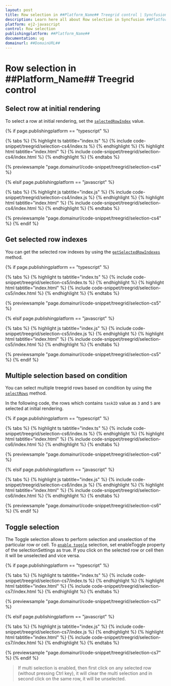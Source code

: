 ```yaml
---
layout: post
title: Row selection in ##Platform_Name## Treegrid control | Syncfusion
description: Learn here all about Row selection in Syncfusion ##Platform_Name## Treegrid control of Syncfusion Essential JS 2 and more.
platform: ej2-javascript
control: Row selection 
publishingplatform: ##Platform_Name##
documentation: ug
domainurl: ##DomainURL##
---
```


# Row selection in ##Platform_Name## Treegrid control

## Select row at initial rendering

To select a row at initial rendering, set the [`selectedRowIndex`](../../api/treegrid/#selectedrowindex) value.

 {% if page.publishingplatform == "typescript" %}

 {% tabs %}
{% highlight ts tabtitle="index.ts" %}
{% include code-snippet/treegrid/selection-cs4/index.ts %}
{% endhighlight %}
{% highlight html tabtitle="index.html" %}
{% include code-snippet/treegrid/selection-cs4/index.html %}
{% endhighlight %}
{% endtabs %}
        
{% previewsample "page.domainurl/code-snippet/treegrid/selection-cs4" %}

{% elsif page.publishingplatform == "javascript" %}

{% tabs %}
{% highlight js tabtitle="index.js" %}
{% include code-snippet/treegrid/selection-cs4/index.js %}
{% endhighlight %}
{% highlight html tabtitle="index.html" %}
{% include code-snippet/treegrid/selection-cs4/index.html %}
{% endhighlight %}
{% endtabs %}

{% previewsample "page.domainurl/code-snippet/treegrid/selection-cs4" %}
{% endif %}

## Get selected row indexes

You can get the selected row indexes by using the [`getSelectedRowIndexes`](../../api/treegrid/#getselectedrowindexes) method.

{% if page.publishingplatform == "typescript" %}

 {% tabs %}
{% highlight ts tabtitle="index.ts" %}
{% include code-snippet/treegrid/selection-cs5/index.ts %}
{% endhighlight %}
{% highlight html tabtitle="index.html" %}
{% include code-snippet/treegrid/selection-cs5/index.html %}
{% endhighlight %}
{% endtabs %}
        
{% previewsample "page.domainurl/code-snippet/treegrid/selection-cs5" %}

{% elsif page.publishingplatform == "javascript" %}

{% tabs %}
{% highlight js tabtitle="index.js" %}
{% include code-snippet/treegrid/selection-cs5/index.js %}
{% endhighlight %}
{% highlight html tabtitle="index.html" %}
{% include code-snippet/treegrid/selection-cs5/index.html %}
{% endhighlight %}
{% endtabs %}

{% previewsample "page.domainurl/code-snippet/treegrid/selection-cs5" %}
{% endif %}

## Multiple selection based on condition

You can select multiple treegrid rows based on condition by using the [`selectRows`](../../api/treegrid/#selectrows) method.

In the following code, the rows which contains `taskID` value as `3` and `5` are selected at initial rendering.

{% if page.publishingplatform == "typescript" %}

 {% tabs %}
{% highlight ts tabtitle="index.ts" %}
{% include code-snippet/treegrid/selection-cs6/index.ts %}
{% endhighlight %}
{% highlight html tabtitle="index.html" %}
{% include code-snippet/treegrid/selection-cs6/index.html %}
{% endhighlight %}
{% endtabs %}
        
{% previewsample "page.domainurl/code-snippet/treegrid/selection-cs6" %}

{% elsif page.publishingplatform == "javascript" %}

{% tabs %}
{% highlight js tabtitle="index.js" %}
{% include code-snippet/treegrid/selection-cs6/index.js %}
{% endhighlight %}
{% highlight html tabtitle="index.html" %}
{% include code-snippet/treegrid/selection-cs6/index.html %}
{% endhighlight %}
{% endtabs %}

{% previewsample "page.domainurl/code-snippet/treegrid/selection-cs6" %}
{% endif %}

## Toggle selection

The Toggle selection allows to perform selection and unselection of the particular row or cell. To [`enable toggle`](../../api/treegrid/selectionSettings/#enabletoggle) selection, set enableToggle property of the selectionSettings as true. If you click on the selected row or cell then it will be unselected and vice versa.

{% if page.publishingplatform == "typescript" %}

 {% tabs %}
{% highlight ts tabtitle="index.ts" %}
{% include code-snippet/treegrid/selection-cs7/index.ts %}
{% endhighlight %}
{% highlight html tabtitle="index.html" %}
{% include code-snippet/treegrid/selection-cs7/index.html %}
{% endhighlight %}
{% endtabs %}
        
{% previewsample "page.domainurl/code-snippet/treegrid/selection-cs7" %}

{% elsif page.publishingplatform == "javascript" %}

{% tabs %}
{% highlight js tabtitle="index.js" %}
{% include code-snippet/treegrid/selection-cs7/index.js %}
{% endhighlight %}
{% highlight html tabtitle="index.html" %}
{% include code-snippet/treegrid/selection-cs7/index.html %}
{% endhighlight %}
{% endtabs %}

{% previewsample "page.domainurl/code-snippet/treegrid/selection-cs7" %}
{% endif %}

>If multi selection is enabled, then first click on any selected row (without pressing Ctrl key), it will clear the multi selection and in second click on the same row, it will be unselected.